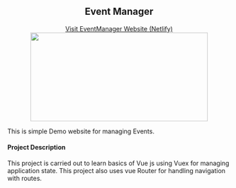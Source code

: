 <div>
  <div style="text-align:center;">
    <h2>Event Manager</h2>
    <a href="https://priceless-bassi-d229f3.netlify.app">Visit EventManager Website (Netlify)</a>
    <img width="400" height="200" src="https://firebasestorage.googleapis.com/v0/b/portfoliowebsite-8eb68.appspot.com/o/EventManager.png?alt=media&token=7779e0ab-7da7-49e4-bdf2-a6971188cd0a">
  </div>
  
  <div>
    <p>This is simple Demo website for managing Events.            
    </p>
   
  </div>
  
  <div>
    <h4>Project Description</h4>
    <p> This project is carried out to learn basics of Vue js using Vuex for managing application state. This project also uses vue Router for handling navigation with routes.</p>
  </div>
  
    
</div>
